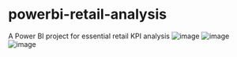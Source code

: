 # powerbi-retail-analysis
A Power BI project for essential retail KPI analysis 
![image](https://github.com/user-attachments/assets/2802d4da-5543-4f06-b0d8-6d25169bbbd0)
![image](https://github.com/user-attachments/assets/aedb8a9d-a38d-49e7-bad8-f99d46d34d8a)
![image](https://github.com/user-attachments/assets/c3bfbca0-672c-4c11-b347-36dc9e0c7afc)
